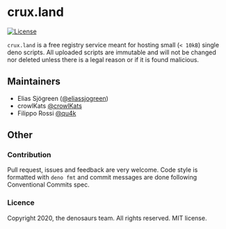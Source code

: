 # crux.land

[![License](https://img.shields.io/github/license/denosaurs/crux.land)](https://github.com/denosaurs/crux.land/blob/master/LICENSE)

`crux.land` is a free registry service meant for hosting small (`< 10kB`) single
deno scripts. All uploaded scripts are immutable and will not be changed nor
deleted unless there is a legal reason or if it is found malicious.

## Maintainers

- Elias Sjögreen ([@eliassjogreen](https://github.com/eliassjogreen))
- crowlKats [@crowlKats](https://github.com/crowlKats)
- Filippo Rossi [@qu4k](https://github.com/qu4k)

## Other

### Contribution

Pull request, issues and feedback are very welcome. Code style is formatted with
`deno fmt` and commit messages are done following Conventional Commits spec.

### Licence

Copyright 2020, the denosaurs team. All rights reserved. MIT license.
